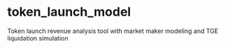 # token_launch_model
Token launch revenue analysis tool with market maker modeling and TGE liquidation simulation
